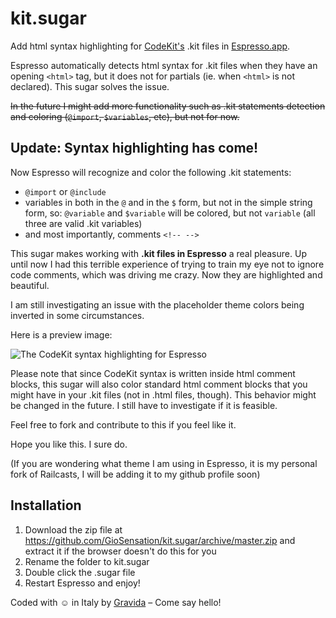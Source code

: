 kit.sugar
=========

Add html syntax highlighting for [CodeKit's](http://incident57.com/codekit/index.html "CodeKit, the coolest app for web developers") .kit files in [Espresso.app](http://macrabbit.com/espresso/ "Espresso, the web editor").

Espresso automatically detects html syntax for .kit files when they have an opening `<html>` tag, but it does not for partials (ie. when `<html>` is not declared). This sugar solves the issue.

~~In the future I might add more functionality such as .kit statements detection and coloring (`@import`, `$variables`, etc), but not for now.~~

## Update: Syntax highlighting has come!
Now Espresso will recognize and color the following .kit statements:

- `@import` or `@include`
- variables in both in the `@` and in the `$` form, but not in the simple string form, so: `@variable` and `$variable` will be colored, but not `variable` (all three are valid .kit variables)
- and most importantly, comments `<!-- -->`

This sugar makes working with **.kit files in Espresso** a real pleasure. Up until now I had this terrible experience of trying to train my eye not to ignore code comments, which was driving me crazy. Now they are highlighted and beautiful.

I am still investigating an issue with the placeholder theme colors being inverted in some circumstances.

Here is a preview image:

![The CodeKit syntax highlighting for Espresso](http://gsv-general.s3.amazonaws.com/kit-espresso-syntax.png)


Please note that since CodeKit syntax is written inside html comment blocks, this sugar will also color standard html comment blocks that you might have in your .kit files (not in .html files, though). This behavior might be changed in the future. I still have to investigate if it is feasible.

Feel free to fork and contribute to this if you feel like it.

Hope you like this. I sure do.

(If you are wondering what theme I am using in Espresso, it is my personal fork of Railcasts, I will be adding it to my github profile soon)

## Installation

1. Download the zip file at https://github.com/GioSensation/kit.sugar/archive/master.zip and extract it if the browser doesn't do this for you
2. Rename the folder to kit.sugar
3. Double click the .sugar file
4. Restart Espresso and enjoy!

Coded with ☺︎ in Italy by [Gravida](http://gravida.pro "Gravida – Web Agency and creative business in Macerata") – Come say hello!
